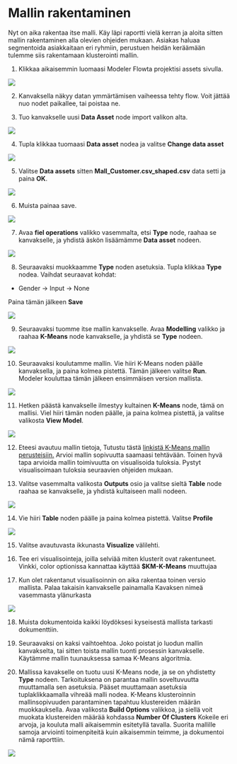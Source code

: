 # Mallin rakentaminen

Nyt on aika rakentaa itse malli. Käy läpi raportti vielä kerran ja aloita sitten mallin rakentaminen alla olevien ohjeiden mukaan. Asiakas haluaa segmentoida asiakkaitaan eri ryhmiin, perustuen heidän keräämään tulemme siis rakentamaan klusterointi mallin.

1. Klikkaa aikaisemmin luomaasi Modeler Flowta projektisi assets sivulla.

![](images/openflow.png)

2. Kanvaksella näkyy datan ymmärtämisen vaiheessa tehty flow. Voit jättää nuo nodet paikallee, tai poistaa ne.

3. Tuo kanvakselle uusi **Data Asset** node import valikon alta.

![](images/dataimport.png)

4. Tupla klikkaa tuomaasi **Data asset** nodea ja valitse **Change data asset**

![](images/cahngeasset.png)

5. Valitse **Data assets** sitten **Mall_Customer.csv_shaped.csv** data setti ja paina **OK**.

![](images/chooseasset.png)

6. Muista painaa save.

![](images/save.png)

7. Avaa **fiel operations** valikko vasemmalta, etsi **Type** node, raahaa se kanvakselle, ja yhdistä äskön lisäämämme **Data asset** nodeen.

![](images/type.png)

8. Seuraavaksi muokkaamme **Type** noden asetuksia. Tupla klikkaa **Type** nodea. Vaihdat seuraavat kohdat:

* Gender -> Input -> None

Paina tämän jälkeen **Save**

![](images/typeconf2.png)

9. Seuraavaksi tuomme itse mallin kanvakselle. Avaa **Modelling** valikko ja raahaa **K-Means** node kanvakselle, ja yhdistä se **Type** nodeen.

![](images/model.png)

10. Seuraavaksi koulutamme mallin. Vie hiiri K-Means noden päälle kanvaksella, ja paina kolmea pistettä. Tämän jälkeen valitse **Run**. Modeler kouluttaa tämän jälkeen ensimmäisen version mallista.

![](images/run.png)

11. Hetken päästä kanvakselle ilmestyy kultainen **K-Means** node, tämä on mallisi. Viel hiiri tämän noden päälle, ja paina kolmea pistettä, ja valitse valikosta **View Model**.

![](images/viewmodel.png)

12. Eteesi avautuu mallin tietoja, Tutustu tästä <a href="https://www.dummies.com/programming/big-data/data-science/data-clustering-with-the-k-means-algorithm/">linkistä K-Means mallin perusteisiin.</a> Arvioi mallin sopivuutta saamaasi tehtävään. Toinen hyvä tapa arvioida mallin toimivuutta on visualisoida tuloksia. Pystyt visualisoimaan tuloksia seuraavien ohjeiden mukaan.

13. Valitse vasemmalta valikosta **Outputs** osio ja valitse sieltä **Table** node raahaa se kanvakselle, ja yhdistä kultaiseen malli nodeen.

![](images/table.png)

14. Vie hiiri **Table** noden päälle ja paina kolmea pistettä. Valitse **Profile**

![](images/profilec.png)

15. Valitse avautuvasta ikkunasta **Visualize** välilehti.

16. Tee eri visualisointeja, joilla selviää miten klusterit ovat rakentuneet. Vinkki, color optionissa kannattaa käyttää **$KM-K-Means** muuttujaa

17. Kun olet rakentanut visualisoinnin on aika rakentaa toinen versio mallista. Palaa takaisin kanvakselle painamalla Kavaksen nimeä vasemmasta ylänurkasta

![](images/back2canvas.png)

18. Muista dokumentoida kaikki löydöksesi kyseisestä mallista tarkasti dokumenttiin.

19. Seuraavaksi on kaksi vaihtoehtoa. Joko poistat jo luodun mallin kanvakselta, tai sitten toista mallin tuonti prosessin kanvakselle. Käytämme mallin tuunauksessa samaa K-Means algoritmia.

20. Mallissa kavakselle on tuotu uusi K-Means node, ja se on yhdistetty **Type** nodeen. Tarkoituksena on parantaa mallin soveltuvuutta muuttamalla sen asetuksia. Pääset muuttamaan asetuksia tuplaklikkaamalla vihreää malli nodea. K-Means klusteroinnin mallinsopivuuden parantaminen tapahtuu klustereiden määrän muokkauksella. Avaa valikosta **Build Options** valikkoa, ja siellä voit muokata klustereiden määrää kohdassa **Number Of Clusters** Kokeile eri arvoja, ja kouluta malli aikaisemmin esitetyllä tavalla. Suorita mallille samoja arviointi toimenpiteitä kuin aikaisemmin teimme, ja dokumentoi nämä raporttiin.

![](images/secondmodel.png)
